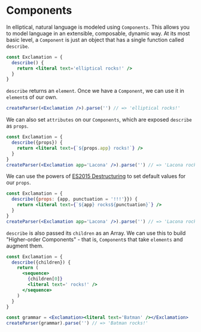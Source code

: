 # Components

In elliptical, natural language is modeled using `Components`. This allows
you to model language in an extensible, composable, dynamic way. At its most
basic level, a `Component` is just an object that has a single function
called `describe`.

```jsx
const Exclamation = {
  describe() {
    return <literal text='elliptical rocks!' />
  }
}
```

`describe` returns an `element`. Once we have a `Component`, we can use it
in `element`s of our own.

```jsx
createParser(<Exclamation />).parse('') // => 'elliptical rocks!'
```

We can also set `attributes` on our `Components`, which are exposed
`describe` as `props`.

```jsx
const Exclamation = {
  describe({props}) {
    return <literal text={`${props.app} rocks!`} />
  }
}
createParser(<Exclamation app='Lacona' />).parse('') // => 'Lacona rocks!'
```

We can use the powers of
[ES2015 Destructuring](http://www.2ality.com/2015/01/es6-destructuring.html)
to set default values for our `props`.

```jsx
const Exclamation = {
  describe({props: {app, punctuation = '!!!'}}) {
    return <literal text={`${app} rocks${punctuation}`} />
  }
}
createParser(<Exclamation app='Lacona' />).parse('') // => 'Lacona rocks!!!'
```

`describe` is also passed its `children` as an Array. We can use this
to build "Higher-order Components" - that is, `Component`s that take
`elements` and augment them.

```jsx
const Exclamation = {
  describe({children}) {
    return (
      <sequence>
        {children[0]}
        <literal text=' rocks!' />
      </sequence>
    )
  }
}

const grammar = <Exclamation><literal text='Batman' /></Exclamation>
createParser(grammar).parse('') // => 'Batman rocks!'
```